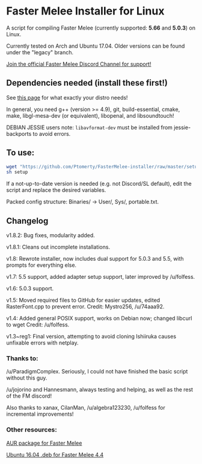 # Faster Melee Installer for Linux

A script for compiling Faster Melee (currently supported: **5.66** and **5.0.3**) on Linux.

Currently tested on Arch and Ubuntu 17.04. Older versions can be found under the "legacy" branch.

[Join the official Faster Melee Discord Channel for support!](https://discord.gg/h6C4tCj)

## Dependencies needed (install these first!)
See [this page](https://wiki.dolphin-emu.org/index.php?title=Building_Dolphin_on_Linux) for what exactly your distro needs!

In general, you need g++ (version >= 4.9), git, build-essential, cmake, make, libgl-mesa-dev (or equivalent), libopenal, and libsoundtouch!

DEBIAN JESSIE users note: `libavformat-dev` must be installed from jessie-backports to avoid errors.

## To use:

```sh
wget "https://github.com/Ptomerty/FasterMelee-installer/raw/master/setup"
sh setup
```

If a not-up-to-date version is needed (e.g. not Discord/SL default), edit the script and replace the desired variables.

Packed config structure: Binaries/ -> User/, Sys/, portable.txt.

## Changelog

v1.8.2: Bug fixes, modularity added.

v1.8.1: Cleans out incomplete installations.

v1.8: Rewrote installer, now includes dual support for 5.0.3 and 5.5, with prompts for everything else.

v1.7: 5.5 support, added adapter setup support, later improved by /u/folfess.

v1.6: 5.0.3 support.

v1.5: Moved required files to GitHub for easier updates, edited RasterFont.cpp to prevent error. Credit: Mystro256, /u/74aaa92.

v1.4: Added general POSIX support, works on Debian now; changed libcurl to wget Credit: /u/folfess.

v1.3~reg1: Final version, attempting to avoid cloning Ishiiruka causes unfixable errors with netplay.


### Thanks to:
/u/ParadigmComplex. Seriously, I could not have finished the basic script without this guy.

/u/jojorino and Hannesmann, always testing and helping, as well as the rest of the FM discord!

Also thanks to xanax, CilanMan, /u/algebra123230, /u/folfess for incremental improvements!

### Other resources:

[AUR package for Faster Melee](https://aur.archlinux.org/packages/dolphin-emu-faster-melee/)

[Ubuntu 16.04 .deb for Faster Melee 4.4](https://github.com/ccl2of4/dolphin-emu-faster-melee-packaging/releases)
